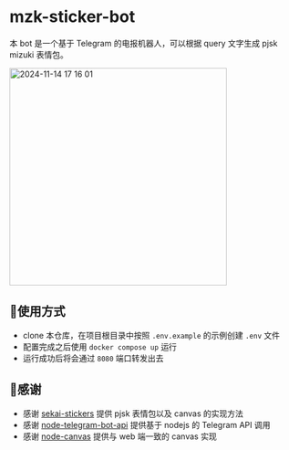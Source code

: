 # mzk-sticker-bot

本 bot 是一个基于 Telegram 的电报机器人，可以根据 query 文字生成 pjsk mizuki 表情包。

<img width="381" alt="2024-11-14 17 16 01" src="https://github.com/user-attachments/assets/bf953386-cb80-45b0-a455-ce1cfde666f9">

## 🎈使用方式

- clone 本仓库，在项目根目录中按照 `.env.example` 的示例创建 `.env` 文件
- 配置完成之后使用 `docker compose up` 运行
- 运行成功后将会通过 `8080` 端口转发出去

## 🙏感谢

- 感谢 [sekai-stickers](https://github.com/TheOriginalAyaka/sekai-stickers) 提供 pjsk 表情包以及 canvas 的实现方法
- 感谢 [node-telegram-bot-api](https://github.com/yagop/node-telegram-bot-api) 提供基于 nodejs 的 Telegram API 调用
- 感谢 [node-canvas](https://github.com/Automattic/node-canvas) 提供与 web 端一致的 canvas 实现
